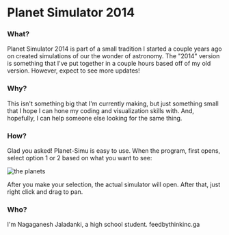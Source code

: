 # Planet Simulator 2014

### What?
Planet Simulator 2014 is part of a small tradition I started a couple years ago on created simulations of our the wonder of astronomy. The "2014" version is something that I've put together in a couple hours based off of my old version. However, expect to see more updates!

### Why? 
This isn't something big that I'm currently making, but just something small that I hope I can hone my coding and visualization skills with. And, hopefully, I can help someone else looking for the same thing.

### How?
Glad you asked! Planet-Simu is easy to use. When the program, first opens, select option 1 or 2 based on what you want to see:

![the planets](https://raw.githubusercontent.com/njaladan/2048-python/master/img/selection_planets.JPG)

After you make your selection, the actual simulator will open. After that, just right click and drag to pan.

### Who?
I'm Nagaganesh Jaladanki, a high school student.
feedbythinkinc.ga